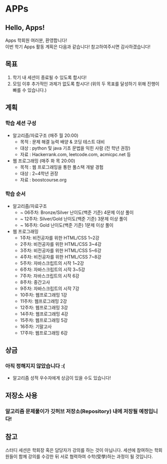 # APPs
## Hello, Apps!
Apps 학회원 여러분, 환영합니다!  
이번 학기 Apps 활동 계획은 다음과 같습니다! 
참고하여주시면 감사하겠습니다!  

## 목표
1. 학기 내 세션이 종료될 수 있도록 합시다!
2. 모임 이후 추가적인 과제가 없도록 합시다!
(위의 두 목표를 달성하기 위해 진행이 빠를 수 있습니다.)

## 계획
### 학습 세션 구성
+ 알고리즘/자료구조 (매주 월 20:00)
  + 목적 : 문제 해결 능력 배양 & 코딩 테스트 대비
  + 대상 : python 및 java 기초 문법을 익힌 사람 (전 학년 권장)
  + 자료 : Hackerrank.com, leetcode.com, acmicpc.net 등
+ 웹 프로그래밍 (매주 화 목 20:00)
  + 목적 : 웹 프로그래밍을 통한 풀스택 개발 경험
  + 대상 : 2~4학년 권장
  + 자료 : boostcourse.org

### 학습 순서
+ 알고리즘/자료구조
  + ~ 06주차: Bronze/Silver 난이도(백준 기준) 4문제 이상 풀이
  + ~ 12주차: Silver/Gold 난이도(백준 기준) 3문제 이상 풀이
  + ~ 16주차: Gold 난이도(백준 기준) 1문제 이상 풀이
+ 웹 프로그래밍
  +  1주차: 비전공자를 위한 HTML/CSS 1~2강
  +  2주차: 비전공자를 위한 HTML/CSS 3~4강
  +  3주차: 비전공자를 위한 HTML/CSS 5~6강
  +  4주차: 비전공자를 위한 HTML/CSS 7~8강
  +  5주차: 자바스크립트의 시작 1~2강
  +  6주차: 자바스크립트의 시작 3~5강
  +  7주차: 자바스크립트의 시작 6강
  +  8주차: 중간고사
  +  9주차: 자바스크립트의 시작 7강
  + 10주차: 웹프로그래밍 1강
  + 11주차: 웹프로그래밍 2강
  + 12주차: 웹프로그래밍 3강
  + 14주차: 웹프로그래밍 4강
  + 15주차: 웹프로그래밍 5강
  + 16주차: 기말고사
  + 17주차: 웹프로그래밍 6강

## 상금
### 아직 정해지지 않았습니다 :(
  + 알고리즘 성적 우수자에게 상금이 있을 수도 있습니다!

## 저장소 사용
### 알고리즘 문제풀이가 깃허브 저장소(Repository) 내에 저장될 예정입니다!

## 참고
스터디 세션은 학회장 혹은 담당자가 강의를 하는 것이 아닙니다.
세션에 참여하는 학회원들이 함께 강의를 수강한 뒤 서로 협력하여 수학(受學)하는 과정이 될 것입니다.
